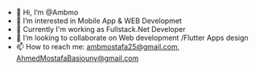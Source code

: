 - 👋 Hi, I’m @Ambmo
- 👀 I’m interested in Mobile App & WEB Developmet
- 🌱 Currently I'm working as Fullstack.Net Developer 
- 💞️ I’m looking to collaborate on Web development /Flutter Apps design
- 📫 How to reach me: ambmostafa25@gmail.com, AhmedMostafaBasiouny@gmail.com 

<!---
Ambmo/Ambmo is a ✨ special ✨ repository because its `README.md` (this file) appears on your GitHub profile.
You can click the Preview link to take a look at your changes.
--->
